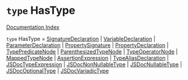 # `type` HasType

[Documentation Index](../README.md)

`type` HasType = [SignatureDeclaration](../type.SignatureDeclaration/README.md) | [VariableDeclaration](../interface.VariableDeclaration/README.md) | [ParameterDeclaration](../interface.ParameterDeclaration/README.md) | [PropertySignature](../interface.PropertySignature/README.md) | [PropertyDeclaration](../interface.PropertyDeclaration/README.md) | [TypePredicateNode](../interface.TypePredicateNode/README.md) | [ParenthesizedTypeNode](../interface.ParenthesizedTypeNode/README.md) | [TypeOperatorNode](../interface.TypeOperatorNode/README.md) | [MappedTypeNode](../interface.MappedTypeNode/README.md) | [AssertionExpression](../type.AssertionExpression/README.md) | [TypeAliasDeclaration](../interface.TypeAliasDeclaration/README.md) | [JSDocTypeExpression](../interface.JSDocTypeExpression/README.md) | [JSDocNonNullableType](../interface.JSDocNonNullableType/README.md) | [JSDocNullableType](../interface.JSDocNullableType/README.md) | [JSDocOptionalType](../interface.JSDocOptionalType/README.md) | [JSDocVariadicType](../interface.JSDocVariadicType/README.md)